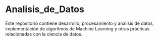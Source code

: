 # Analisis_de_Datos
Este repositorio contiene desarrollo, procesamiento y analisis de datos, implementación de algoritmos de Machine Learning y otras prácticas relacionadas con la ciencia de datos.
